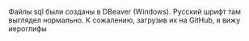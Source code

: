 Файлы sql были созданы в DBeaver (Windows). Русский шрифт там выглядел нормально. К сожалению, загрузив их на GitHub, я вижу иероглифы
